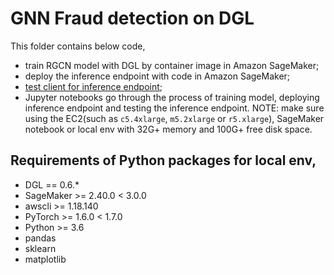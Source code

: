 # GNN Fraud detection on DGL

This folder contains below code,

- train RGCN model with DGL by container image in Amazon SageMaker;
- deploy the inference endpoint with code in Amazon SageMaker;
- [test client for inference endpoint](code/);
- Jupyter notebooks go through the process of training model, deploying inference endpoint and testing the inference endpoint. NOTE: make sure using the EC2(such as `c5.4xlarge`, `m5.2xlarge` or `r5.xlarge`), SageMaker notebook or local env with 32G+ memory and 100G+ free disk space.

Requirements of Python packages for local env,
--------------
- DGL == 0.6.*
- SageMaker >= 2.40.0 < 3.0.0
- awscli >= 1.18.140
- PyTorch >= 1.6.0 < 1.7.0
- Python >= 3.6
- pandas
- sklearn
- matplotlib
